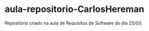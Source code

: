 # aula-repositorio-CarlosHereman
Repositório criado na aula de Requisitos de Software do dia 25/03.
